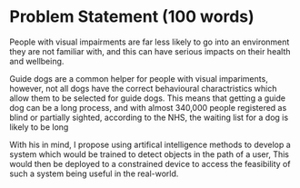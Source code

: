 # Problem Statement (100 words)
People with visual impairments are far less likely to go into an environment they are not familiar with, and this can have serious impacts on their health and wellbeing.     

Guide dogs are a common helper for people with visual impariments, however, not all dogs have the correct behavioural charactristics which allow them to be selected for guide dogs. This means that getting a guide dog can be a long process, and with almost 340,000 people registered as blind or partially sighted, according to the NHS, the waiting list for a dog is likely to be long

With his in mind, I propose using artifical intelligence methods to develop a system which would be trained to detect objects in the path of a user, This would then be deployed to a constrained device to access the feasibility of such a system being useful in the real-world. 